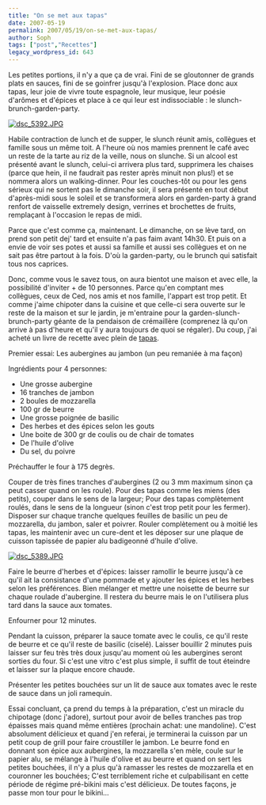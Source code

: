 ```yaml
---
title: "On se met aux tapas"
date: 2007-05-19
permalink: 2007/05/19/on-se-met-aux-tapas/
author: Soph
tags: ["post","Recettes"]
legacy_wordpress_id: 643
---
```


Les petites portions, il n'y a que ça de vrai. Fini de se gloutonner de grands plats en sauces, fini de se goinfrer jusqu'à l'explosion. Place donc aux tapas, leur joie de vivre toute espagnole, leur musique, leur poésie d'arômes et d'épices et place à ce qui leur est indissociable : le slunch-brunch-garden-party.

<a href="https://64k.be/wp-content/uploads/2007/05/dsc_5392.JPG" title="dsc_5392.JPG"><img src="https://64k.be/wp-content/uploads/2007/05/dsc_5392.JPG" alt="dsc_5392.JPG" /></a>

<!-- excerpt -->

Habile contraction de lunch et de supper, le slunch réunit amis, collègues et famille sous un même toit. A l'heure où nos mamies prennent le café avec un reste de la tarte au riz de la veille, nous on slunche. Si un alcool est présenté avant le slunch, celui-ci arrivera plus tard, supprimera les chaises (parce que hein, il ne faudrait pas rester après minuit non plus!) et se nommera alors un walking-dinner. Pour les couches-tôt ou pour les gens sérieux qui ne sortent pas le dimanche soir, il sera présenté en tout début d'après-midi sous le soleil et se transformera alors en garden-party à grand renfort de vaisselle extremely design, verrines et brochettes de fruits, remplaçant à l'occasion le repas de midi.

Parce que c'est comme ça, maintenant. Le dimanche, on se lève tard, on prend son petit dej' tard et ensuite n'a pas faim avant 14h30. Et puis on a envie de voir ses potes et aussi sa famille et aussi ses collègues et on ne sait pas être partout à la fois. D'où la garden-party, ou le brunch qui satisfait tous nos caprices.

Donc, comme vous le savez tous, on aura bientot une maison et avec elle, la possibilité d'inviter + de 10 personnes. Parce qu'en comptant mes collègues, ceux de Ced, nos amis et nos famille, l'appart est trop petit. Et comme j'aime chipoter dans la cuisine et que celle-ci sera ouverte sur le reste de la maison et sur le jardin, je m'entraine pour la garden-slunch-brunch-party géante de la pendaison de crémaillère (comprenez là qu'on arrive à pas d'heure et qu'il y aura toujours de quoi se régaler). Du coup, j'ai acheté un livre de recette avec plein de [tapas](http://www.amazon.fr/Tapas-Beatrice-Aepli/dp/2803442574/ref=sr_1_1/171-4403393-6825005?ie=UTF8&amp;s=books&amp;qid=1179604266&amp;sr=8-1).

Premier essai: Les aubergines au jambon (un peu remaniée à ma façon)

Ingrédients pour 4 personnes:
<ul>
	<li>Une grosse aubergine</li>
	<li>16 tranches de jambon</li>
	<li>2 boules de mozzarella</li>
	<li>100 gr de beurre</li>
	<li>Une grosse poignée de basilic</li>
	<li>Des herbes et des épices selon les gouts</li>
	<li>Une boite de 300 gr de coulis ou de chair de tomates</li>
	<li>De l'huile d'olive</li>
	<li>Du sel, du poivre</li>
</ul>
Préchauffer le four à 175 degrès.

Couper de très fines tranches d'aubergines (2 ou 3 mm maximum sinon ça peut casser quand on les roule). Pour des tapas comme les miens (des petits), couper dans le sens de la largeur; Pour des tapas complètement roulés, dans le sens de la longueur (sinon c'est trop petit pour les fermer). Disposer sur chaque tranche quelques feuilles de basilic un peu de mozzarella, du jambon, saler et poivrer. Rouler complètement ou à moitié les tapas, les maintenir avec un cure-dent et les déposer sur une plaque de cuisson tapissée de papier alu badigeonné d'huile d'olive.

<a href="https://64k.be/wp-content/uploads/2007/05/dsc_5389.JPG" title="dsc_5389.JPG"><img src="https://64k.be/wp-content/uploads/2007/05/dsc_5389.JPG" alt="dsc_5389.JPG" /></a>

Faire le beurre d'herbes et d'épices: laisser ramollir le beurre jusqu'à ce qu'il ait la consistance d'une pommade et y ajouter les épices et les herbes selon les préférences. Bien mélanger et mettre une noisette de beurre sur chaque roulade d'aubergine. Il restera du beurre mais le on l'utilisera plus tard dans la sauce aux tomates.

Enfourner pour 12 minutes.

Pendant la cuisson, préparer la sauce tomate avec le coulis, ce qu'il reste de beurre et ce qu'il reste de basilic (ciselé). Laisser bouillir 2 minutes puis laisser sur feu très très doux jusqu'au moment où les aubergines seront sorties du four. Si c'est une vitro c'est plus simple, il suffit de tout éteindre et laisser sur la plaque encore chaude.

Présenter les petites bouchées sur un lit de sauce aux tomates avec le reste de sauce dans un joli ramequin.

Essai concluant, ça prend du temps à la préparation, c'est un miracle du chipotage (donc j'adore), surtout pour avoir de belles tranches pas trop épaisses mais quand même entières (prochain achat: une mandoline). C'est absolument délicieux et quand j'en referai, je terminerai la cuisson par un petit coup de grill pour faire croustiller le jambon. Le beurre fond en donnant son épice aux aubergines, la mozzarella s'en mèle, coule sur le papier alu, se mélange à l'huile d'olive et au beurre et quand on sert les petites bouchées, il n'y a plus qu'à ramasser les restes de mozzarella et en couronner les bouchées; C'est terriblement riche et culpabilisant en cette période de régime pré-bikini mais c'est délicieux. De toutes façons, je passe mon tour pour le bikini...
